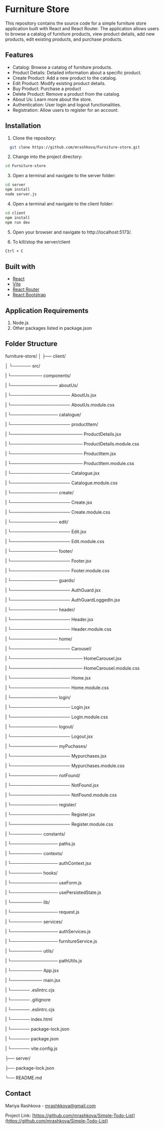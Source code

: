 # Furniture Store

This repository contains the source code for a simple furniture store application built with React and React Router. The application allows users to browse a catalog of furniture products, view product details, add new products, edit existing products, and purchase products.

## Features

- Catalog: Browse a catalog of furniture products.
- Product Details: Detailed information about a specific product.
- Create Product: Add a new product to the catalog.
- Edit Product: Modify existing product details.
- Buy Product: Purchase a product
- Delete Product: Remove a product from the catalog.
- About Us: Learn more about the store.
- Authentication: User login and logout functionalities.
- Registration: Allow users to register for an account.

## Installation

1. Clone the repository:

```bash
  git clone https://github.com/mrashkova/Furniture-store.git

```

2. Change into the project directory:

```bash
cd Furniture-store
```

3. Open a terminal and navigate to the server folder:

```bash
cd server
npm install
node server.js

```

4. Open a terminal and navigate to the client folder:

```bash
cd client
npm install
npm run dev
```

5. Open your browser and navigate to http://localhost:5173/.

6. To kill/stop the server/client

```bash
Ctrl + C
```

## Built with

- [React](https://react.dev/)
- [Vite](https://vitejs.dev/)
- [React Router](https://reactrouter.com/en/main)
- [React Bootstrap](https://react-bootstrap.netlify.app/)

## Application Requirements

1. Node.js
2. Other packages listed in package.json

## Folder Structure

furniture-store/
│ ├── client/

│ └────── src/

| └────────── components/

| └─────────────── aboutUs/

| └─────────────────── AboutUs.jsx

| └─────────────────── AboutUs.module.css

| └─────────────── catalogue/

| └─────────────────── productItem/

| └─────────────────────── ProductDetails.jsx

| └─────────────────────── ProductDetails.module.css

| └─────────────────────── ProductItem.jsx

| └─────────────────────── ProductItem.module.css

| └─────────────────── Catalogue.jsx

| └─────────────────── Catalogue.module.css

| └─────────────── create/

| └─────────────────── Create.jsx

| └─────────────────── Create.module.css

| └─────────────── edit/

| └─────────────────── Edit.jsx

| └─────────────────── Edit.module.css

| └─────────────── footer/

| └─────────────────── Footer.jsx

| └─────────────────── Footer.module.css

| └─────────────── guards/

| └─────────────────── AuthGuard.jsx

| └─────────────────── AuthGuardLoggedIn.jsx

| └─────────────── header/

| └─────────────────── Header.jsx

| └─────────────────── Header.module.css

| └─────────────── home/

| └─────────────────── Carousel/

| └─────────────────────── HomeCarousel.jsx

| └─────────────────────── HomeCarousel.module.css

| └─────────────────── Home.jsx

| └─────────────────── Home.module.css

| └─────────────── login/

| └─────────────────── Login.jsx

| └─────────────────── Login.module.css

| └─────────────── logout/

| └─────────────────── Logout.jsx

| └─────────────── myPuchases/

| └─────────────────── Mypurchases.jsx

| └─────────────────── Mypurchases.module.css

| └─────────────── notFound/

| └─────────────────── NotFound.jsx

| └─────────────────── NotFound.module.css

| └─────────────── register/

| └─────────────────── Register.jsx

| └─────────────────── Register.module.css

| └────────── constants/

| └─────────────── paths.js

| └────────── contexts/

| └─────────────── authContext.jsx

| └────────── hooks/

| └─────────────── useForm.js

| └─────────────── usePersistedState.js

| └────────── lib/

| └─────────────── request.js

| └────────── services/

| └─────────────── authServices.js

| └─────────────── furnitureService.js

| └────────── utils/

| └─────────────── pathUtils.js

| └────────── App.jsx

| └────────── main.jsx

| └────── .eslintrc.cjs

| └────── .gitignore

| └────── .eslintrc.cjs

| └────── index.html

| └────── package-lock.json

| └────── package.json

| └────── vite.config.js

├── server/

├── package-lock.json

└── README.md

## Contact

Mariya Rashkova - mrashkkova@gmail.com

Project Link: [https://github.com/mrashkova/Simple-Todo-List](https://github.com/mrashkova/Simple-Todo-List)
